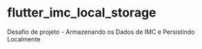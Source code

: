 # flutter_imc_local_storage

Desafio de projeto - Armazenando os Dados de IMC e Persistindo Localmente
